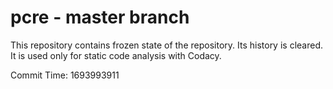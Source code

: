 # pcre - master branch

This repository contains frozen state of the repository.
Its history is cleared. It is used only for static code
analysis with Codacy.

Commit Time: 1693993911